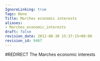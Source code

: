 ```yaml
---
IgnoreLinking: true
Tags: None
Title: Marches economic interests
aliases:
- Marches_economic_interests
draft: false
revision_date: 2012-08-30 15:37:15+00:00
revision_id: 9467
---
```


#REDIRECT The Marches economic interests